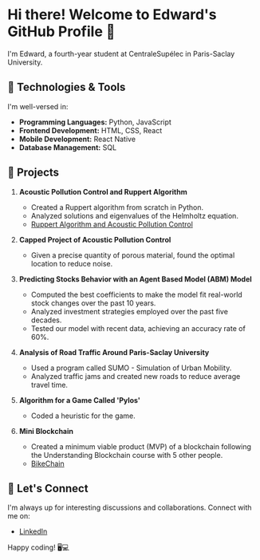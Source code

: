 # Hi there! Welcome to Edward's GitHub Profile 👋

I'm Edward, a fourth-year student at CentraleSupélec in Paris-Saclay University.

## 🔧 Technologies & Tools

I'm well-versed in:

- **Programming Languages:** Python, JavaScript
- **Frontend Development:** HTML, CSS, React
- **Mobile Development:** React Native
- **Database Management:** SQL

## 🚀 Projects

1. **Acoustic Pollution Control and Ruppert Algorithm**
   - Created a Ruppert algorithm from scratch in Python.
   - Analyzed solutions and eigenvalues of the Helmholtz equation.
   - [Ruppert Algorithm and Acoustic Pollution Control](https://github.com/edward-lucyszyn/acoustic-pollution-control)

2. **Capped Project of Acoustic Pollution Control**
   - Given a precise quantity of porous material, found the optimal location to reduce noise.

3. **Predicting Stocks Behavior with an Agent Based Model (ABM) Model**
   - Computed the best coefficients to make the model fit real-world stock changes over the past 10 years.
   - Analyzed investment strategies employed over the past five decades.
   - Tested our model with recent data, achieving an accuracy rate of 60%.

4. **Analysis of Road Traffic Around Paris-Saclay University**
   - Used a program called SUMO - Simulation of Urban Mobility.
   - Analyzed traffic jams and created new roads to reduce average travel time.

5. **Algorithm for a Game Called 'Pylos'**
   - Coded a heuristic for the game.

6. **Mini Blockchain**
   - Created a minimum viable product (MVP) of a blockchain following the Understanding Blockchain course with 5 other people.
   - [BikeChain](https://github.com/edward-lucyszyn/understand-blockchain-project)

## 💬 Let's Connect

I'm always up for interesting discussions and collaborations. Connect with me on:

- [LinkedIn](https://www.linkedin.com/in/edward-lucyszyn-896717247/)

Happy coding! 🖥️💻
